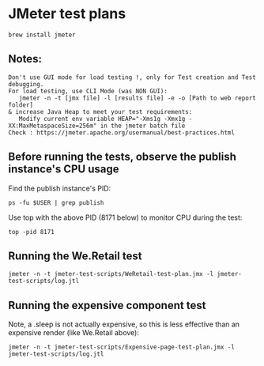 # JMeter test plans

```
brew install jmeter
```

## Notes:

```
Don't use GUI mode for load testing !, only for Test creation and Test debugging.
For load testing, use CLI Mode (was NON GUI):
   jmeter -n -t [jmx file] -l [results file] -e -o [Path to web report folder]
& increase Java Heap to meet your test requirements:
   Modify current env variable HEAP="-Xms1g -Xmx1g -XX:MaxMetaspaceSize=256m" in the jmeter batch file
Check : https://jmeter.apache.org/usermanual/best-practices.html
```

## Before running the tests, observe the publish instance's CPU usage

Find the publish instance's PID:

```
ps -fu $USER | grep publish
```

Use top with the above PID (8171 below) to monitor CPU during the test:

```
top -pid 8171
```

## Running the We.Retail test

```
jmeter -n -t jmeter-test-scripts/WeRetail-test-plan.jmx -l jmeter-test-scripts/log.jtl
```

## Running the expensive component test

Note, a .sleep is not actually expensive, so this is less effective than an expensive render (like We.Retail above):

```
jmeter -n -t jmeter-test-scripts/Expensive-page-test-plan.jmx -l jmeter-test-scripts/log.jtl
```

